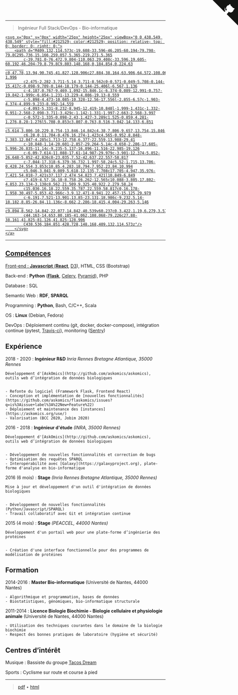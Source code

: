 <!--
.. title: CV
.. slug: index
.. date: 2020-06-03 16:04:11 UTC+02:00
.. tags: 
.. category: 
.. link: 
.. description: 
.. type: text
.. hidetitle: true
-->

---

>  Ingénieur Full Stack/DevOps - Bio-informatique

>  <a href="https://github.com/xgaia" class="github-account" aria-label="GitHub account" target="_newtab">
    <svg x="0px" y="0px" width="25px" height="25px" viewBox="0 0 438.549 438.549" style="fill:#212529; color:#212529; position: relative; top: 0; border: 0; right: 0;">
        <path d="M409.132,114.573c-19.608-33.596-46.205-60.194-79.798-79.8C295.736,15.166,259.057,5.365,219.271,5.365
            c-39.781,0-76.472,9.804-110.063,29.408c-33.596,19.605-60.192,46.204-79.8,79.8C9.803,148.168,0,184.854,0,224.63
            c0,47.78,13.94,90.745,41.827,128.906c27.884,38.164,63.906,64.572,108.063,79.227c5.14,0.954,8.945,0.283,11.419-1.996
            c2.475-2.282,3.711-5.14,3.711-8.562c0-0.571-0.049-5.708-0.144-15.417c-0.098-9.709-0.144-18.179-0.144-25.406l-6.567,1.136
            c-4.187,0.767-9.469,1.092-15.846,1c-6.374-0.089-12.991-0.757-19.842-1.999c-6.854-1.231-13.229-4.086-19.13-8.559
            c-5.898-4.473-10.085-10.328-12.56-17.556l-2.855-6.57c-1.903-4.374-4.899-9.233-8.992-14.559
            c-4.093-5.331-8.232-8.945-12.419-10.848l-1.999-1.431c-1.332-0.951-2.568-2.098-3.711-3.429c-1.142-1.331-1.997-2.663-2.568-3.997
            c-0.572-1.335-0.098-2.43,1.427-3.289c1.525-0.859,4.281-1.276,8.28-1.276l5.708,0.853c3.807,0.763,8.516,3.042,14.133,6.851
            c5.614,3.806,10.229,8.754,13.846,14.842c4.38,7.806,9.657,13.754,15.846,17.847c6.184,4.093,12.419,6.136,18.699,6.136
            c6.28,0,11.704-0.476,16.274-1.423c4.565-0.952,8.848-2.383,12.847-4.285c1.713-12.758,6.377-22.559,13.988-29.41
            c-10.848-1.14-20.601-2.857-29.264-5.14c-8.658-2.286-17.605-5.996-26.835-11.14c-9.235-5.137-16.896-11.516-22.985-19.126
            c-6.09-7.614-11.088-17.61-14.987-29.979c-3.901-12.374-5.852-26.648-5.852-42.826c0-23.035,7.52-42.637,22.557-58.817
            c-7.044-17.318-6.379-36.732,1.997-58.24c5.52-1.715,13.706-0.428,24.554,3.853c10.85,4.283,18.794,7.952,23.84,10.994
            c5.046,3.041,9.089,5.618,12.135,7.708c17.705-4.947,35.976-7.421,54.818-7.421s37.117,2.474,54.823,7.421l10.849-6.849
            c7.419-4.57,16.18-8.758,26.262-12.565c10.088-3.805,17.802-4.853,23.134-3.138c8.562,21.509,9.325,40.922,2.279,58.24
            c15.036,16.18,22.559,35.787,22.559,58.817c0,16.178-1.958,30.497-5.853,42.966c-3.9,12.471-8.941,22.457-15.125,29.979
            c-6.191,7.521-13.901,13.85-23.131,18.986c-9.232,5.14-18.182,8.85-26.84,11.136c-8.662,2.286-18.415,4.004-29.263,5.146
            c9.894,8.562,14.842,22.077,14.842,40.539v60.237c0,3.422,1.19,6.279,3.572,8.562c2.379,2.279,6.136,2.95,11.276,1.995
            c44.163-14.653,80.185-41.062,108.068-79.226c27.88-38.161,41.825-81.126,41.825-128.906
            C438.536,184.851,428.728,148.168,409.132,114.573z"/>
        </svg>
    </a>

----

Compétences
--------------------

Front-end
:    **Javascript** (**[React](https://reactjs.org)**, [D3](https://d3js.org/)), HTML, CSS (Bootstrap)

Back-end
:    **Python** (**[Flask](https://flask.palletsprojects.com)**, [Celery](https://www.celeryproject.org), [Pyramid](https://trypyramid.com/)), PHP

Database
:    SQL 

Semantic Web
:    **RDF**, **SPARQL**

Programming
:    **Python**, Bash, C/C++, Scala

OS
:    **Linux** (Debian, Fedora)

DevOps
:    Déploiement continu (git, docker, docker-compose), intégration continue (pytest, [Travis-ci](https://travis-ci.org)), monitoring ([Sentry](https://sentry.io))


Expérience
--------------------

2018 - 2020
:   **Ingénieur R&D** *Inria Rennes Bretagne Atlantique, 35000 Rennes*

    Développement d'[AskOmics](http://github.com/askomics/askomics), outils web d’intégration de données biologiques


    - Refonte du logiciel (Framework Flask, Frontend React)
    - Conception et implémentation de [nouvelles fonctionnalités](https://github.com/askomics/flaskomics/issues?q=is%3Aissue+label%3A%22New+Feature%22)
    - Déploiement et maintenance des [instances](https://askomics.org/use/)
    - Valorisation (BCC 2020, Jobim 2020)

2016 - 2018
:   **Ingénieur d'étude** *(INRA, 35000 Rennes)*

    Développement d'[AskOmics](http://github.com/askomics/askomics), outils web d’intégration de données biologiques
    

    - Développement de nouvelles fonctionnalités et correction de bugs
    - Optimisation des requêtes SPARQL
    - Interopérabilité avec [Galaxy](https://galaxyproject.org), plate-forme d'analyse en bio-informatique


2016 (6 mois)
:   **Stage** *(Inria Rennes Bretagne Atlantique, 35000 Rennes)*

    Mise à jour et développement d'un outil d'intégration de données biologiques


    - Développement de nouvelles fonctionnalités (Python/Javascript/SPARQL)
    - Travail collaboratif avec Git et intégration continue


2015 (4 mois)
:   **Stage** *(PEACCEL, 44000 Nantes)*

    Développement d'un portail web pour une plate-forme d’ingénierie des protéines
    

    - Création d'une interface fonctionnelle pour des programmes de modélisation de protéines



Formation
---------

2014-2016
:   **Master Bio-informatique** (Université de Nantes, 44000 Nantes)

    - Algorithmique et programmation, bases de données
    - Biostatistiques, génomiques, bio-informatique structurale

2011-2014
:   **Licence Biologie Biochimie - Biologie cellulaire et physiologie animale** (Université de Nantes, 44000 Nantes)

    - Utilisation des techniques courantes dans le domaine de la biologie biochimie
    - Respect des bonnes pratiques de laboratoire (hygiène et sécurité)

Centres d’intérêt
------------------------

Musique
:   Bassiste du groupe [Tacos Dream](https://tacosdream.fr)

Sports
:   Cyclisme sur route et course à pied


----

> [pdf](https://me.xgaia.fr/xavier_garnier_cv.pdf) • [html](https://me.xgaia.fr)

<a href="https://github.com/xgaia/resume" class="github-corner" aria-label="View source on GitHub" target="_newtab">
    <svg width="80" height="80" viewBox="0 0 250 250" style="fill:#151513; color:#fff; position: absolute; top: 0; border: 0; right: 0;" aria-hidden="true">
        <path d="M0,0 L115,115 L130,115 L142,142 L250,250 L250,0 Z"></path>
        <path d="M128.3,109.0 C113.8,99.7 119.0,89.6 119.0,89.6 C122.0,82.7 120.5,78.6 120.5,78.6 C119.2,72.0 123.4,76.3 123.4,76.3 C127.3,80.9 125.5,87.3 125.5,87.3 C122.9,97.6 130.6,101.9 134.4,103.2" fill="currentColor" style="transform-origin: 130px 106px;" class="octo-arm"></path>
        <path d="M115.0,115.0 C114.9,115.1 118.7,116.5 119.8,115.4 L133.7,101.6 C136.9,99.2 139.9,98.4 142.2,98.6 C133.8,88.0 127.5,74.4 143.8,58.0 C148.5,53.4 154.0,51.2 159.7,51.0 C160.3,49.4 163.2,43.6 171.4,40.1 C171.4,40.1 176.1,42.5 178.8,56.2 C183.1,58.6 187.2,61.8 190.9,65.4 C194.5,69.0 197.7,73.2 200.1,77.6 C213.8,80.2 216.3,84.9 216.3,84.9 C212.7,93.1 206.9,96.0 205.4,96.6 C205.1,102.4 203.0,107.8 198.3,112.5 C181.9,128.9 168.3,122.5 157.7,114.1 C157.9,116.9 156.7,120.9 152.7,124.9 L141.0,136.5 C139.8,137.7 141.6,141.9 141.8,141.8 Z" fill="currentColor" class="octo-body"></path>
    </svg>
</a>
